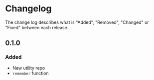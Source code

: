 # Changelog

The change log describes what is "Added", "Removed", "Changed" or "Fixed" between each release.

## 0.1.0

### Added

- New utility repo
- `remember` function
